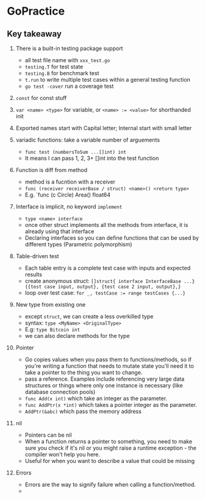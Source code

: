 # GoPractice

## Key takeaway
1. There is a built-in testing package support
    - all test file name with `xxx_test.go`
    - `testing.T` for test state
    - `testing.B` for benchmark test
    - `t.run` to write multiple test cases within a general testing function
    - `go test -cover` run a coverage test

2. `const` for const stuff
3. `var <name> <type>` for variable, or `<name> := <value>` for shorthanded init
4. Exported names start with Capital letter; Internal start with small letter
5. variadic functions: take a variable number of arguements
    - `func test (numbersToSum ...[]int) int`
    - It means I can pass 1, 2, 3+ []int into the test function
6. Function is diff from method
    - method is a fucntion with a receiver
    - `func (receiver receiverBase / struct) <name>() <return type>`
    - E.g. `func (c Circle) Area() float64
7. Interface is implicit, no keyword `implement`
    - `type <name> interface`
    - once other struct implements all the methods from interface, it is already using that interface
    - Declaring interfaces so you can define functions that can be used by different types (Parametric polymorphism)
8. Table-driven test
    - Each table entry is a complete test case with inputs and expected results
    - create anonymous struct: `[]struct{ interface InterfaceBase ...}{{test case input, output}, {test case 2 input, output},}`
    - loop over test case: `for _, testCase := range testCases {...}`
9. New type from existing one
    - except `struct`, we can create a less overkilled type
    - syntax: `type <MyName> <OriginalType>`
    - E.g: `type Bitcoin int`
    - we can also declare methods for the type
10. Pointer
    - Go copies values when you pass them to functions/methods, so if you're writing a function that needs to mutate state you'll need it to take a pointer to the thing you want to change.
    - pass a reference. Examples include referencing very large data structures or things where only one instance is necessary (like database connection pools)
    - `func Add(x int)` which take an integer as the parameter.
    - `func AddPtr(x *int)` which takes a pointer integer as the parameter.
    - `AddPtr(&abc)` which pass the memory address
11. nil
    - Pointers can be nil
    - When a function returns a pointer to something, you need to make sure you check if it's nil or you might raise a runtime exception - the compiler won't help you here.
    - Useful for when you want to describe a value that could be missing
12. Errors
    - Errors are the way to signify failure when calling a function/method.
    - 